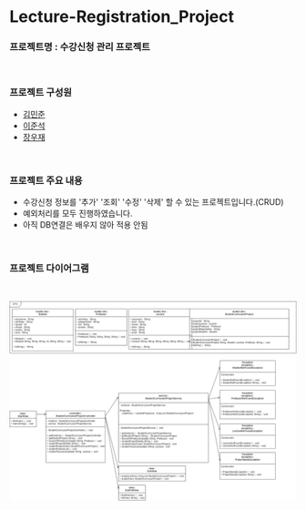# Lecture-Registration_Project

### 프로젝트명 : 수강신청 관리 프로젝트

<br>

### 프로젝트 구성원

- <a href="https://github.com/WoojaeJang" target="_blank">김민준</a>
- <a href="https://github.com/WoojaeJang" target="_blank">이준석</a>
- <a href="https://github.com/WoojaeJang" target="_blank">장우재</a>

<br>

### 프로젝트 주요 내용

- 수강신청 정보를 '추가' '조회' '수정' '삭제' 할 수 있는 프로젝트입니다.(CRUD) </br>
- 예외처리를 모두 진행하였습니다.
- 아직 DB연결은 배우지 않아 적용 안됨

<br>

### 프로젝트 다이어그램

<br>

![캡처](https://github.com/WoojaeJang/Lecture-Registration_Project/blob/main/miniproject.drawio.png)
